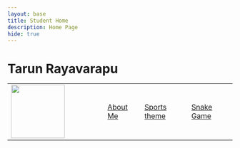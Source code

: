 ```yaml
---
layout: base
title: Student Home 
description: Home Page
hide: true
---
```




<h1>Tarun Rayavarapu



<table>
    <tr>
        <td width = "200"><img src="{{site.baseurl}}/images/download.jpeg" height="120" title="Pair" alt=""></td>
        <td><a href="/tarun_2025/about/">About Me</a></td>
        <td><a href="/tarun_2025/sports">Sports theme</a></td>
        <td><a href="/tarun_2025/snake">Snake Game</a></td>
    </tr>
</table>





